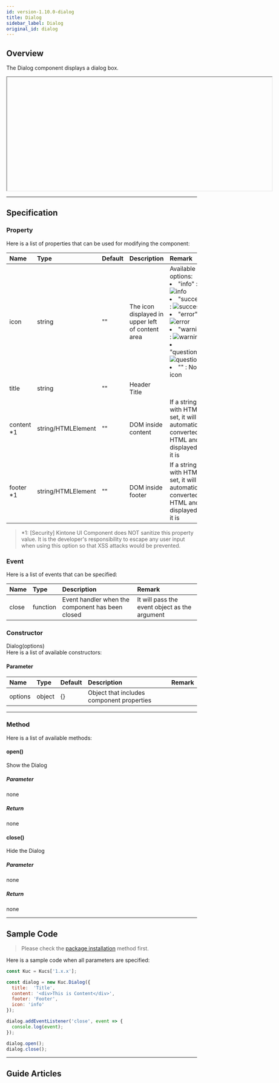 ```yaml
---
id: version-1.10.0-dialog
title: Dialog
sidebar_label: Dialog
original_id: dialog
---
```


## Overview

The Dialog component displays a dialog box.

<div class="sample-container" id="dialog">
  <div id="sample-container__components">
    <iframe id="iframe" title="dialog image" width="700px" height="300px"></iframe>
  </div>
</div>
<script src="/js/samples/desktop/dialog.js"></script>

---

## Specification

### Property

Here is a list of properties that can be used for modifying the component:

| Name | Type | Default | Description | Remark |
| :--- | :--- | :--- | :--- | :--- |
| icon | string | "" | The icon displayed in upper left of content area | Available options:<li>"info" : ![info](assets/icon-info.png)</li><li>"success" : ![success](assets/icon-success.png)</li><li>"error" : ![error](assets/icon-error.png)</li><li>"warning" : ![warning](assets/icon-warning.png)</li><li>"question" : ![question](assets/icon-question.png)</li><li>"" : No icon</li> |
| title | string | ""  | Header Title | |
| content *1 | string/HTMLElement | ""  | DOM inside content | If a string with HTML is set, it will be automatically converted to HTML and displayed as it is |
| footer *1 | string/HTMLElement | ""  | DOM inside footer | If a string with HTML is set, it will be automatically converted to HTML and displayed as it is |

> *1: [Security] Kintone UI Component does NOT sanitize this property value. It is the developer's responsibility to escape any user input when using this option so that XSS attacks would be prevented.

### Event

Here is a list of events that can be specified:

| Name | Type | Description | Remark |
| :--- | :--- | :--- | :--- |
| close | function | Event handler when the component has been closed | It will pass the event object as the argument |

### Constructor

Dialog(options)<br>
Here is a list of available constructors:

#### Parameter
| Name | Type | Default | Description | Remark |
| :--- | :--- | :--- | :--- | :--- |
| options | object | {} | Object that includes component properties | |

---
### Method

Here is a list of available methods:

#### open()
Show the Dialog

##### Parameter
none

##### Return
none

#### close()
Hide the Dialog

##### Parameter
none

##### Return
none

---
## Sample Code

> Please check the [package installation](../../getting-started/quick-start.md#installation) method first.

Here is a sample code when all parameters are specified:

```javascript
const Kuc = Kucs['1.x.x'];

const dialog = new Kuc.Dialog({
  title:  'Title',
  content: '<div>This is Content</div>',
  footer: 'Footer',
  icon: 'info'
});

dialog.addEventListener('close', event => {
  console.log(event);
});

dialog.open();
dialog.close();
```

---
## Guide Articles

<ul id="guide_links"></ul>
<script src="/js/add_guide_links.js"></script>
